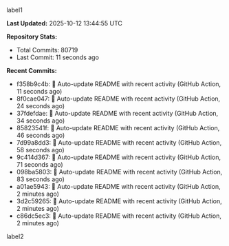 
label1 
<!-- ACTIVITY_START -->
**Last Updated:** 2025-10-12 13:44:55 UTC

**Repository Stats:**
- Total Commits: 80719
- Last Commit: 11 seconds ago

**Recent Commits:**
- f358b9c4b: 🤖 Auto-update README with recent activity (GitHub Action, 11 seconds ago)
- 8f0cae047: 🤖 Auto-update README with recent activity (GitHub Action, 24 seconds ago)
- 37fdefdae: 🤖 Auto-update README with recent activity (GitHub Action, 34 seconds ago)
- 85823541f: 🤖 Auto-update README with recent activity (GitHub Action, 46 seconds ago)
- 7d99a8dd3: 🤖 Auto-update README with recent activity (GitHub Action, 58 seconds ago)
- 9c414d367: 🤖 Auto-update README with recent activity (GitHub Action, 71 seconds ago)
- 098ba5803: 🤖 Auto-update README with recent activity (GitHub Action, 83 seconds ago)
- a01ae5943: 🤖 Auto-update README with recent activity (GitHub Action, 2 minutes ago)
- 3d2c59265: 🤖 Auto-update README with recent activity (GitHub Action, 2 minutes ago)
- c86dc5ec3: 🤖 Auto-update README with recent activity (GitHub Action, 2 minutes ago)
<!-- ACTIVITY_END -->

label2
